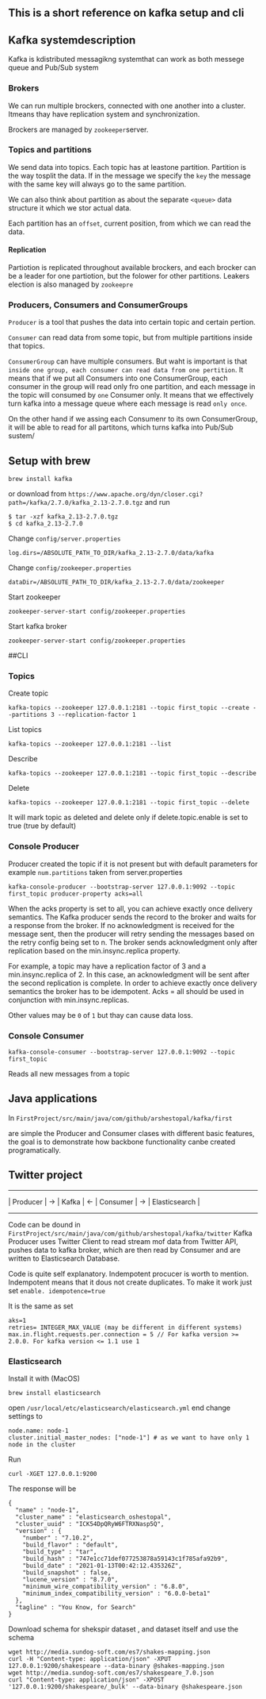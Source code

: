 ## This is a short reference on kafka setup and cli

## Kafka systemdescription
Kafka is kdistributed messagikng systemthat can work as both messege queue and Pub/Sub system

### Brokers
We can run multiple brockers, connected with one another into a cluster. Itmeans thay have replication system and synchronization.

Brockers are managed by `zookeeper`server.

### Topics and partitions
We send data into topics.
Each topic has at leastone partition.
Partition is the way tosplit the data.
If in the message we specify the `key` the message with the same key will always go to the same partition.

We can also think about partition as about the separate `<queue>` data structure it which we stor actual data.

Each partition has an `offset`, current position, from which we can read the data.

#### Replication

Partiotion is replicated throughout available brockers, and each brocker can be a leader for one partiotion, but the folower for other partitions. Leakers election is also managed by `zookeepre`

### Producers, Consumers and ConsumerGroups

`Producer` is a tool that pushes the data into certain topic and certain pertion.

`Consumer` can read data from some topic, but from multiple partitions inside that topics.

`ConsumerGroup` can have multiple consumers. But waht is important is that `inside one group, each consumer can read data from one pertition`.
It means that if we put all Consumers into one ConsumerGroup, each consumer in the group will read only fro one partition, and each message in the topic will consumed by `one` Consumer only. It means that we effectively turn kafka into a message queue where each message is read `only once`.

On the other hand if we assing each Consumenr to its own ConsumerGroup, it will be able to read for all partitons, which turns kafka into Pub/Sub sustem/

## Setup with brew
```
brew install kafka
```
or download from
`https://www.apache.org/dyn/closer.cgi?path=/kafka/2.7.0/kafka_2.13-2.7.0.tgz`
and run
```
$ tar -xzf kafka_2.13-2.7.0.tgz
$ cd kafka_2.13-2.7.0
```

Change `config/server.properties`
```
log.dirs=/ABSOLUTE_PATH_TO_DIR/kafka_2.13-2.7.0/data/kafka
```
Change `config/zookeeper.properties`
```
dataDir=/ABSOLUTE_PATH_TO_DIR/kafka_2.13-2.7.0/data/zookeeper
```

Start zookeeper
```
zookeeper-server-start config/zookeeper.properties
```
Start kafka broker
```
zookeeper-server-start config/zookeeper.properties
```

##CLI
### Topics
Create topic
```
kafka-topics --zookeeper 127.0.0.1:2181 --topic first_topic --create --partitions 3 --replication-factor 1
```
List topics
```
kafka-topics --zookeeper 127.0.0.1:2181 --list
```
Describe
```
kafka-topics --zookeeper 127.0.0.1:2181 --topic first_topic --describe
```
Delete
```
kafka-topics --zookeeper 127.0.0.1:2181 --topic first_topic --delete
```
It will mark topic as deleted and delete only if delete.topic.enable is set to true (true by default)

### Console Producer
Producer created the topic if it is not present but with default parameters
for example `num.partitions` taken from server.properties

```
kafka-console-producer --bootstrap-server 127.0.0.1:9092 --topic first_topic producer-property acks=all
```
When the acks property is set to all, you can achieve exactly once delivery semantics. The Kafka producer sends the record to the broker and waits for a response from the broker. If no acknowledgment is received for the message sent, then the producer will retry sending the messages based on the retry config being set to n. The broker sends acknowledgment only after replication based on the min.insync.replica property.

For example, a topic may have a replication factor of 3 and a min.insync.replica of 2. In this case, an acknowledgment will be sent after the second replication is complete. In order to achieve exactly once delivery semantics the broker has to be idempotent. Acks = all should be used in conjunction with min.insync.replicas.

Other values may be `0` of `1` but thay can cause data loss.

### Console Consumer

```
kafka-console-consumer --bootstrap-server 127.0.0.1:9092 --topic first_topic
```

Reads all new messages from a topic

## Java applications

In `FirstProject/src/main/java/com/github/arshestopal/kafka/first`

are simple the Producer and Consumer clases with different basic features, the goal is to demonstrate how backbone functionality canbe created programatically.

## Twitter project

 ----------      -------      ---------       ---------------
| Producer | -> | Kafka | <- | Consumer | -> | Elasticsearch |
 ----------      -------      ---------       ---------------

Code can be dound in `FirstProject/src/main/java/com/github/arshestopal/kafka/twitter`
Kafka Producer uses Twitter Client to read stream mof data from Twitter API, pushes data to kafka broker, which are then read by Consumer and are written to Elasticsearch Database.

Code is quite self explanatory.
Indempotent procucer is worth to mention.
Indempotent means that it dous not create duplicates. To make it work just set
`enable. idempotence=true`

It is the same as set
```
aks=1
retries= INTEGER_MAX_VALUE (may be different in different systems)
max.in.flight.requests.per.connection = 5 // For kafka version >= 2.0.0. For kafka version <= 1.1 use 1
 ```



 ### Elasticsearch

 Install it with (MacOS)
 ```
 brew install elasticsearch
 ```
open `/usr/local/etc/elasticsearch/elasticsearch.yml`
end change settings to
```
node.name: node-1
cluster.initial_master_nodes: ["node-1"] # as we want to have only 1 node in the cluster
```
Run
```
curl -XGET 127.0.0.1:9200
```
The response will be
```
{
  "name" : "node-1",
  "cluster_name" : "elasticsearch_oshestopal",
  "cluster_uuid" : "ICK54DpQRyW6FTRXNasp5Q",
  "version" : {
    "number" : "7.10.2",
    "build_flavor" : "default",
    "build_type" : "tar",
    "build_hash" : "747e1cc71def077253878a59143c1f785afa92b9",
    "build_date" : "2021-01-13T00:42:12.435326Z",
    "build_snapshot" : false,
    "lucene_version" : "8.7.0",
    "minimum_wire_compatibility_version" : "6.8.0",
    "minimum_index_compatibility_version" : "6.0.0-beta1"
  },
  "tagline" : "You Know, for Search"
}
```
Download schema for shekspir dataset , and dataset itself and use the schema
```
wget http://media.sundog-soft.com/es7/shakes-mapping.json
curl -H "Content-type: application/json" -XPUT 127.0.0.1:9200/shakespeare --data-binary @shakes-mapping.json
wget http://media.sundog-soft.com/es7/shakespeare_7.0.json
curl "Content-type: application/json" -XPOST '127.0.0.1:9200/shakespeare/_bulk' --data-binary @shakespeare.json
```

